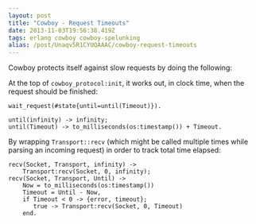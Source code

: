 ```yaml
---
layout: post
title: "Cowboy - Request Timeouts"
date: 2013-11-03T19:56:38.419Z
tags: erlang cowboy cowboy-spelunking
alias: /post/Unaqv5R1CYUQAAAC/cowboy-request-timeouts
---
```


Cowboy protects itself against slow requests by doing the following:

At the top of `cowboy_protocol:init`, it works out, in clock time, when the
request should be finished:

    wait_request(#state{until=until(Timeout)}).

    until(infinity) -> infinity;
    until(Timeout) -> to_milliseconds(os:timestamp()) + Timeout.

By wrapping `Transport::recv` (which might be called multiple times while
parsing an incoming request) in order to track total time elapsed:

    recv(Socket, Transport, infinity) ->
        Transport:recv(Socket, 0, infinity);
    recv(Socket, Transport, Until) ->
        Now = to_milliseconds(os:timestamp())
        Timeout = Until - Now,
        if Timeout < 0 -> {error, timeout};
           true -> Transport:recv(Socket, 0, Timeout)
        end.
